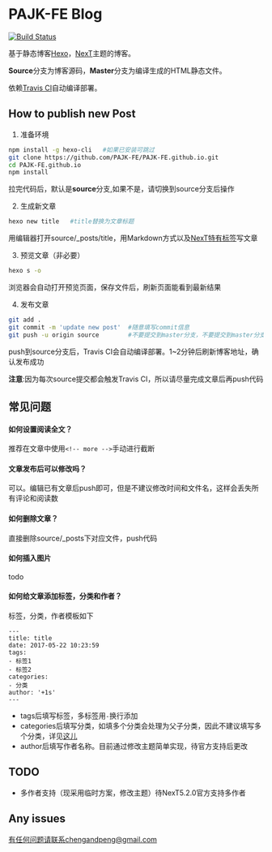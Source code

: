 # PAJK-FE Blog
[![Build Status](https://travis-ci.org/PAJK-FE/PAJK-FE.github.io.svg?branch=master)](https://travis-ci.org/PAJK-FE/PAJK-FE.github.io)

基于静态博客[Hexo](https://hexo.io/zh-cn/)，[NexT](http://theme-next.iissnan.com/)主题的博客。

**Source**分支为博客源码，**Master**分支为编译生成的HTML静态文件。

依赖[Travis CI](https://travis-ci.org/)自动编译部署。

## How to publish new Post
1. 准备环境
```bash
npm install -g hexo-cli   #如果已安装可跳过
git clone https://github.com/PAJK-FE/PAJK-FE.github.io.git
cd PAJK-FE.github.io
npm install
```
拉完代码后，默认是**source**分支,如果不是，请切换到source分支后操作

2. 生成新文章
```bash
hexo new title   #title替换为文章标题
```
用编辑器打开source/_posts/title，用Markdown方式以及[NexT特有标签](http://theme-next.iissnan.com/tag-plugins.html)写文章

3. 预览文章（非必要）
```bash
hexo s -o
```
浏览器会自动打开预览页面，保存文件后，刷新页面能看到最新结果

4. 发布文章
```bash
git add .
git commit -m 'update new post'  #随意填写commit信息
git push -u origin source        #不要提交到master分支，不要提交到master分支，不要提交到master分支
```
push到source分支后，Travis CI会自动编译部署。1~2分钟后刷新博客地址，确认发布成功

**注意**:因为每次source提交都会触发Travis CI，所以请尽量完成文章后再push代码

## 常见问题
#### 如何设置阅读全文？
推荐在文章中使用`<!-- more -->`手动进行截断

#### 文章发布后可以修改吗？
可以。编辑已有文章后push即可，但是不建议修改时间和文件名，这样会丢失所有评论和阅读数

#### 如何删除文章？
直接删除source/_posts下对应文件，push代码

#### 如何插入图片
todo

#### 如何给文章添加标签，分类和作者？
标签，分类，作者模板如下
```
---
title: title
date: 2017-05-22 10:23:59
tags:
- 标签1
- 标签2
categories:
- 分类
author: '+1s'
---
```
* tags后填写标签，多标签用`-`换行添加
* categories后填写分类，如填多个分类会处理为父子分类，因此不建议填写多个分类，详见[这儿](https://hexo.io/zh-cn/docs/front-matter.html)
* author后填写作者名称。目前通过修改主题简单实现，待官方支持后更改

## TODO
* 多作者支持（现采用临时方案，修改主题）待NexT5.2.0官方支持多作者

## Any issues
有任何问题请联系chengandpeng@gmail.com
